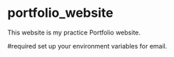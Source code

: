 # portfolio_website
This website is my practice Portfolio website.


#required 
set up your environment variables for email.
